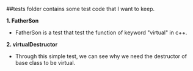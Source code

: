 ##tests folder contains some test code that I want to keep.

**1. FatherSon**
- FatherSon is a test that test the function of keyword "virtual" in c++.

**2. virtualDestructor**
- Through this simple test, we can see why we need the destructor of base class to be virtual.
